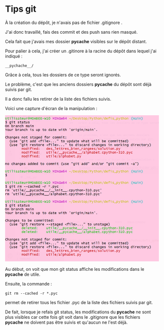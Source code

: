 # Tips git

À la création du dépôt, je n'avais pas de fichier .gitignore .

J'ai donc travaillé, fais des commit et des push sans rien masqué.

Cela fait que j'avais mes dossier __pycache__ visibles sur le dépôt distant.

Pour palier à cela, j'ai créer un .gitinore à la racine du dépôt dans lequel j'ai indiqué :

```
__pychache__/
```

Grâce à cela, tous les dossiers de ce type seront ignorés.

Le problème, c'est que les anciens dossiers __pycache__ du dépôt sont déjà suivis par git.

Il a donc fallu les retirer de la liste des fichiers suivis.

Voici une capture d'écran de la manipulation :

![image_terminal](/utile/src/pycache_folder_git.png)

Au début, on voit que mon git status affiche les modifications dans le __pycache__ de utile.

Ensuite, la commande :

```
git rm --cached -r *.pyc
```

permet de retirer tous les fichier .pyc de la liste des fichiers suivis par git.

De fait, lorsque je refais git status, les modifications du __pycache__ ne sont plus visibles car cette fois git voit dans le .gitignore que les fichiers __pycache__ ne doivent pas être suivis et qu'aucun ne l'est déjà.
